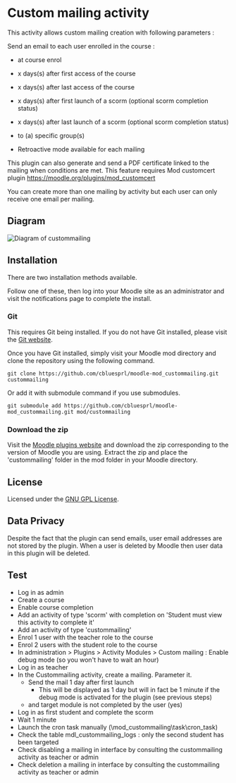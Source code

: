 # Custom mailing activity

This activity allows custom mailing creation with following parameters :

Send an email to each user enrolled in the course :

* at course enrol
* x days(s) after first access of the course
* x days(s) after last access of the course
* x days(s) after first launch of a scorm (optional scorm completion status)
* x days(s) after last launch of a scorm (optional scorm completion status)
* to (a) specific group(s)

* Retroactive mode available for each mailing
  
This plugin can also generate and send a PDF certificate linked to the mailing when conditions are met.
This feature requires Mod customcert plugin https://moodle.org/plugins/mod_customcert

You can create more than one mailing by activity but each user can only receive one email per mailing.

## Diagram
![Diagram of custommailing](./pix/custommailing_diagram.png)

## Installation

There are two installation methods available. 

Follow one of these, then log into your Moodle site as an administrator and visit the notifications page to complete the install.

### Git

This requires Git being installed. If you do not have Git installed, please visit the [Git website](https://git-scm.com/downloads "Git website").

Once you have Git installed, simply visit your Moodle mod directory and clone the repository using the following command.

```
git clone https://github.com/cbluesprl/moodle-mod_custommailing.git custommailing
```

Or add it with submodule command if you use submodules.

```
git submodule add https://github.com/cbluesprl/moodle-mod_custommailing.git mod/custommailing
```

### Download the zip

Visit the [Moodle plugins website](https://moodle.org/plugins/mod_custommailing "Moodle plugins website") and download the zip corresponding to the version of Moodle you are using. Extract the zip and place the 'custommailing' folder in the mod folder in your Moodle directory.

## License

Licensed under the [GNU GPL License](http://www.gnu.org/copyleft/gpl.html).

## Data Privacy

Despite the fact that the plugin can send emails, user email addresses are not stored by the plugin.
When a user is deleted by Moodle then user data in this plugin will be deleted.

## Test

* Log in as admin
* Create a course
* Enable course completion
* Add an activity of type 'scorm' with completion on 'Student must view this activity to complete it'
* Add an activity of type 'custommailing'
* Enrol 1 user with the teacher role to the course
* Enrol 2 users with the student role to the course
* In administration > Plugins > Activity Modules > Custom mailing : Enable debug mode (so you won't have to wait an hour)
* Log in as teacher
* In the Custommailing activity, create a mailing. Parameter it.
  * Send the mail 1 day after first launch
    * This will be displayed as 1 day but will in fact be 1 minute if the debug mode is activated for the plugin (see previous steps)
  * and target module is not completed by the user (yes)
* Log in as first student and complete the scorm
* Wait 1 minute
* Launch the cron task manually (\mod_custommailing\task\cron_task)
* Check the table mdl_custommailing_logs : only the second student has been targeted
* Check disabling a mailing in interface by consulting the custommailing activity as teacher or admin
* Check deletion a mailing in interface by consulting the custommailing activity as teacher or admin

